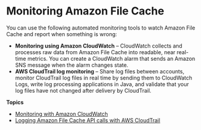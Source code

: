 # Monitoring Amazon File Cache<a name="monitoring_overview"></a>

You can use the following automated monitoring tools to watch Amazon File Cache and report when something is wrong:
+ **Monitoring using Amazon CloudWatch** – CloudWatch collects and processes raw data from Amazon File Cache into readable, near real\-time metrics\. You can create a CloudWatch alarm that sends an Amazon SNS message when the alarm changes state\.
+ **AWS CloudTrail log monitoring** – Share log files between accounts, monitor CloudTrail log files in real time by sending them to CloudWatch Logs, write log processing applications in Java, and validate that your log files have not changed after delivery by CloudTrail\.

**Topics**
+ [Monitoring with Amazon CloudWatch](monitoring-cloudwatch.md)
+ [Logging Amazon File Cache API calls with AWS CloudTrail](logging-using-cloudtrail.md)